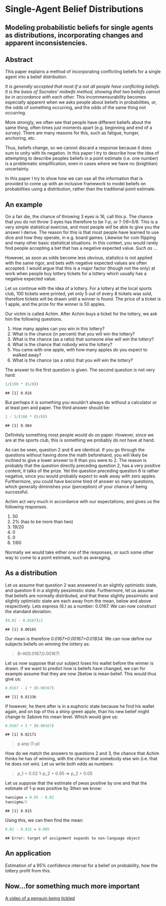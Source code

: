 Single-Agent Belief Distributions
========================================================
Modeling probabilistic beliefs for single agents as distributions, incorporating changes and apparent inconsistencies.
--------------------------------------------------------

Abstract
--------------------------------------------------------
This paper explains a method of incorporating conflicting beliefs for a single agent into a belief distribution.

*It is generally accepted that most if a not all people have conflicting beliefs. It is the basis of Socrates' midwife method, showing that two beliefs cannot be in accordance with each other.* This incommensurability becomes especially apparent when we asks people about beliefs in probabilities, or, the odds of something occurring, and the odds of the same thing not occurring.

More strongly, we often see that people have different beliefs about the same thing, often times just moments apart (e.g. beginning and end of a survey). There are many reasons for this, such as fatigue, hunger, anchoring, etc.

Thus, beliefs change, so we cannot discard a response because it does sum to unity with its negation. In this paper I try to describe how the idea of attempting to describe peoples beliefs in a point estimate (i.e. one number) is a problematic simplification, even in cases where we have no (knightian) uncertainty.

In this paper I try to show how we can use all the information that is provided to come up with an inclusive framework to model beliefs on probabilities using a distribution, rather than the traditional point estimate.

An example
--------------------------------------------------------
On a fair die, the chance of throwing 3 eyes is 16, call this p. The chance that you do not throw 3 eyes has therefore to be *1-p*, or *1-1/6=5/6*. This is a very simple statistical exercise, and most people will be able to give you the answer I derive. The reason for this is that most people have learned to use dice and how they operate, in e.g. board games. Likewise for coin flipping and many other basic statistical situations. In this context, you would rarely find people accepting a bet that has a negative expected value. *Such as ...*

However, as soon as odds become less obvious, statistics is not applied with the same rigor, and bets with negative expected values are often accepted. I would argue that this is a major factor (though not the only) at work when people buy lottery tickets for a lottery which usually has a negative expected value.

Let us continue with the idea of a lottery. For a lottery at the local sports club, 100 tickets were printed, yet only 5 out of every 8 tickets was sold, therefore tickets will be drawn until a winner is found. The price of a ticket is 1 apple, and the prize for the winner is 50 apples.

Our victim is called Achim. After Achim buys a ticket for the lottery, we ask him the following questions.

  1. How many apples can you win in this lottery?
  2. What is the chance (in percent) that you will win the lottery?
  3. What is the chance (as a ratio) that someone else will win the lottery?
  4. What is the chance that nobody wins the lottery?
  5. You came with one apple, with how many apples do you expect to walked away?
  6. What is the chance (as a ratio) that you will win the lottery?

The answer to the first question is given. The second question is not very hard:

```r
1/(100 * (5/8))
```

```
## [1] 0.016
```

But perhaps it is something you wouldn't always do without a calculator or at least pen and paper. The third answer should be:

```r
1 - 1/(100 * (5/8))
```

```
## [1] 0.984
```

Definitely something most people would do on paper. However, since we are at the sports club, this is something we probably do not have at hand.

As can be seen, question 2 and 6 are identical. If you go through the questions without having done the math beforehand, you will likely be inclined to give a lower answer to 6 than you were to 2. The reason is probably that the question directly preceding question 2, has a very positive content, it talks of the prize. Yet the question preceding question 6 is rather negative, since you would probably expect to walk away with zero apples. Furthermore, you could have become tired of answer so many questions, which generally diminishes your (perception) of your chance of being successful.

Achim act very much in accordance with our expectations, and gives us the following responses.

  1. 50
  2. 2% (has to be more than two)
  3. 19/20
  4. 0
  5. 0
  6. 1/60

Normally we would take either one of the responses, or such some other way to come to a point estimate, such as averaging. 

As a distribution
--------------------------------------------------------
Let us assume that question 2 was answered in an slightly optimistic state, and question 6 in a slightly pessimistic state. Furthermore, let us assume that beliefs are normally distributed, and that these slightly pessimistic and slightly optimistic state are each away from the mean, below and above respectively. Lets express (6.) as a number: 0.0167. We can now construct the standard deviation.


```r
(0.02 - 0.0167)/2
```

```
## [1] 0.00165
```

Our mean is therefore *0.0167+0.00167=0.01834*. We can now define our subjects beliefs on winning the lottery as:

> B~N(0.0167,0.00167)

Let us now suppose that our subject loses his wallet before the winner is drawn. If we want to predict how is beliefs have changed, we can for example assume that they are now 2below is mean belief. This would thus give us:


```r
0.0167 - 2 * (0.00167)
```

```
## [1] 0.01336
```

If however, he there after is in a euphoric state because he find his wallet again, and on top of this a shiny green apple, than his new belief might change to 3above his mean level. Which would give us:


```r
0.0167 + 3 * (0.00167)
```

```
## [1] 0.02171
```

>p anp (1-p)

How do we match the answers to questions 2 and 3, the chance that Achim thinks he has of winning, with the chance that somebody else win (i.e. that he does not win). Let us write both odds as numbers:

> p_1 = 0.02
> 1-p_2 = 0.95 => p_2 = 0.05

Let us suppose that the estimate of pwas positive by one and that the estimate of 1-p was positive by 3then we know:


```r
twosigma = 0.05 - 0.02
twosigma/2
```

```
## [1] 0.015
```


Using this, we can then find the mean:

```r
0.02 - 0.015 = 0.005
```

```
## Error: target of assignment expands to non-language object
```

An application
--------------------------------------------------------
Estimation of a 95% confidence interval for a belief on probability, how the lottery profit from this.


Now...for something much more important
--------------------------------------------------------
[A video of a penguin being tickled](http://www.youtube.com/watch?v=FVwtTrlPSSk)
